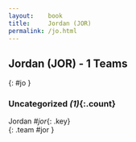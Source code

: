 ```yaml
---
layout:    book
title:     Jordan (JOR)
permalink: /jo.html
---
```


## Jordan (JOR) - 1 Teams
{: #jo }





### Uncategorized _(1)_{:.count}

Jordan _#jor_{: .key} <br>
{: .team #jor }


 
